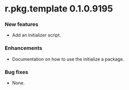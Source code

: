 # r.pkg.template 0.1.0.9195

### New features

* Add an initializer script.

### Enhancements

* Documentation on how to use the initialize a package.

### Bug fixes

* None.